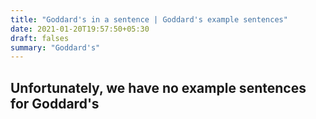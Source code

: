 ```yaml
---
title: "Goddard's in a sentence | Goddard's example sentences"
date: 2021-01-20T19:57:50+05:30
draft: falses
summary: "Goddard's"
---
```

## Unfortunately, we have no example sentences for Goddard's                 
